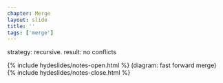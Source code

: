 ```yaml
---
chapter: Merge
layout: slide
title: ''
tags: ['merge']
---
```


strategy: recursive.
result: no conflicts

{% include hydeslides/notes-open.html %}
(diagram: fast forward merge)
{% include hydeslides/notes-close.html %}